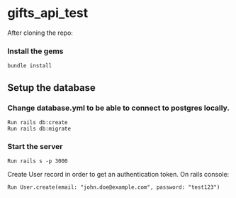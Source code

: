 # gifts_api_test
After cloning the repo:
### Install the gems

```
bundle install
```
## Setup the database

### Change database.yml to be able to connect to postgres locally.

```
Run rails db:create
Run rails db:migrate
```

### Start the server

```
Run rails s -p 3000
```

Create User record in order to get an authentication token.
On rails console: 

```
Run User.create(email: "john.doe@example.com", password: "test123")
```